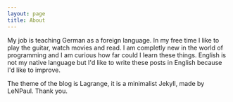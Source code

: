 ```yaml
---
layout: page
title: About
---
```

My job is teaching German as a foreign language. In my free time I like to play the guitar, watch movies and read. I am completly new in the world of programming and I am curious how far could I learn these things. English is not my native language but I'd like to write these posts in English because I'd like to improve. 

The theme of the blog is Lagrange, it is a minimalist Jekyll, made by LeNPaul. Thank you.

